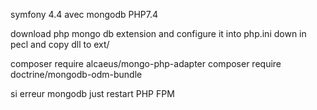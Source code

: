 symfony 4.4 avec mongodb
PHP7.4

download php mongo db extension and configure it into php.ini
down in pecl and copy dll to ext/

composer require alcaeus/mongo-php-adapter
composer require doctrine/mongodb-odm-bundle

si erreur mongodb just restart PHP FPM
